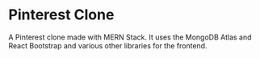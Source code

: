 # Pinterest Clone

A Pinterest clone made with MERN Stack.
It uses the MongoDB Atlas and React Bootstrap and various other libraries for the frontend.


